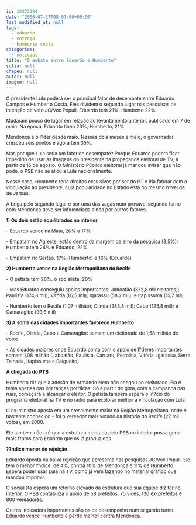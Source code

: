 ```yaml
---
id: 12372324
date: "2006-07-17T08:07:00+00:00"
last_modified_at: null
tags:
  - eduardo
  - entrega
  - humberto-costa
categories:
  - noticias
title: "O embate entre Eduardo e Humberto"
sutia: null
chapeu: null
autor: null
imagem: null
---
```

<p><FONT size=2></p>
<p><P>O presidente Lula poderá ser o principal fator de desempate entre Eduardo Campos e Humberto Costa. Eles dividem o segundo lugar nas pesquisas de intenção de voto JC/Vox Populi. Eduardo tem 21%. Humberto 22%. </P></p>
<p><P>Mudaram pouco de lugar em relação ao levantamento anterior, publicado em 7 de maio. Na época, Eduardo tinha 23%, Humberto, 21%. </P></p>
<p><P>Mendonça é o l?der desde maio. Nesses dois meses e meio, o governador cresceu seis pontos e agora tem 35%.</P></p>
<p><P>Mas por que Lula seria um fator de desempate? Porque Eduardo poderá ficar impedido de usar as imagens do presidente na propaganda eleitoral de TV, a partir de 15 de agosto. O Ministério Público eleitoral já mandou avisar que não pode, o PSB não se aliou a Lula nacionalmente.</P></p>
<p><P>Nesse caso, Humberto teria direitos exclusivos por ser do PT e iria faturar com a vinculação ao presidente, cuja popularidade no Estado está no mesmo n?vel da de Jarbas.</P></p>
<p><P>A briga pelo segundo lugar e por uma das vagas num provável segundo turno com Mendonça&nbsp;deve ser influenciada ainda por outros fatores:</P></p>
<p><P><STRONG>1) Os dois estão equilibrados no interior</STRONG></P></p>
<p><P>- Eduardo vence na Mata, 26% a 17%</P></p>
<p><P>- Empatam no Agreste, estão dentro da margem de erro da pesquisa (3,5%): Humberto tem 24% e Eduardo, 22%</P></p>
<p><P>- Empatam&nbsp;no Sertão, 17% (Humberto) e 16% (Eduardo)</P></p>
<p><P><STRONG>2) Humberto vence na Região Metropolitana do Recife</STRONG></P></p>
<p><P>- O petista tem 26%, o socialista, 20%</P></p>
<p><P>- Mas Eduardo conseguiu apoios importantes: Jaboatão (372,8 mil eleitores); Paulista (174,6 mil); Vitória&nbsp;(87,5 mil); Igarassu (58,2 mil); e Itapissuma (15,7 mil)</P></p>
<p><P>- Humberto tem o Recife (1,07 milhão); Olinda (283,8 mil); Cabo (125,8 mil); e Camaragibe (99,6 mil)</P></p>
<p><P><STRONG>3) A soma das cidades importantes favorece Humberto</STRONG></P></p>
<p><P>- Recife, Olinda, Cabo e Camaragibe somam um eleitorado de 1,58 milhão de votos</P></p>
<p><P>- As cidades maiores onde Eduardo conta com o apoio de l?deres importantes somam 1,08 milhão (Jaboatão, Paulista, Caruaru, Petrolina, Vitória, Igarassu, Serra Talhada, Itapissuma e Salgueiro)</P></p>
<p><P><STRONG>A chegada do PTB</STRONG></P></p>
<p><P>Humberto diz que a adesão de Armando&nbsp;Neto&nbsp;não chegou ao eleitorado. Ela&nbsp;é tema apenas das lideranças pol?ticas. Só a partir de gora, com a campanha nas ruas, começará a alcançar o eleitor. O petista também espera o in?cio do programa eleitoral na TV e no rádio para explorar melhor a vinculação com Lula. </P></p>
<p><P>O ex-ministro aposta em um crescimento maior na Região Metropolitana, onde é bastante conhecido - foi o vereador mais votado da história do Recife (27 mil votos), em 2000. </P></p>
<p><P>Ele também não crê que a estrutura&nbsp;montada pelo PSB&nbsp;no interior possa gerar mais frutos para Eduardo que os já&nbsp;produzidos.</P></p>
<p><P><STRONG>??ndice menor de rejeição</STRONG></P></p>
<p><P>Eduardo aposta na baixa rejeição que&nbsp;apresenta nas pesquisas JC/Vox Populi. Ele tem o menor ?ndice, de 4%, contra 10% de Mendonça e 11% de Humberto. Espera poder usar Lula na TV, como já vem fazendo no material gráfico que mandou imprimir.</P></p>
<p><P>O socialista espera um retorno elevado da estrutura que sua equipe diz ter&nbsp;no interior. O PSB contabiliza o apoio de 58 prefeitos, 75 vices, 130 ex-prefeitos e 800 vereadores. </P></p>
<p><P>Outros indicadors importantes&nbsp;são os de desempenho&nbsp;num segundo turno. Eduardo vence Humberto e perde melhor&nbsp;contra Mendonça.</P></FONT> </p>
